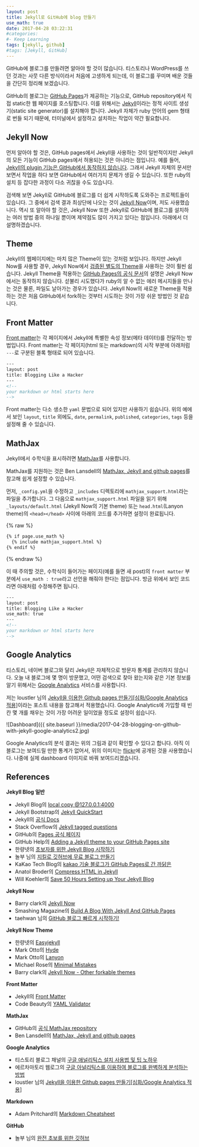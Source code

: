 ```yaml
---
layout: post
title: Jekyll로 GitHub에 blog 만들기
use_math: true
date: 2017-04-28 03:22:31
#categories: 
#- Keep Learning
tags: [jekyll, github]
#tags: [Jekyll, GitHub]
---
```


GitHub에 블로그를 만들려면 알아야 할 것이 많습니다. 티스토리나 WordPress를 쓰던 것과는 사뭇 다른 방식이라서 처음에 고생하게 되는데, 이 블로그를 꾸미며 배운 것들을 간단히 정리해 보겠습니다.

GitHub의 블로그는 [GitHub Pages](https://pages.github.com/)가 제공하는 기능으로, GitHub repository에서 직접 static한 웹 페이지를 호스팅합니다. 이를 위해서는 [Jekyll](https://jekyllrb.com/)이라는 정적 사이트 생성기(static site generator)를 설치해야 합니다. Jekyll 자체가 ruby 언어의 gem 형태로 번들 되기 때문에, 터미널에서 설정하고 설치하는 작업이 약간 필요합니다. 

## Jekyll Now

먼저 알아야 할 것은, GitHub pages에서 Jekyll을 사용하는 것이 일반적이지만 Jekyll의 모든 기능이 GitHub pages에서 허용되는 것은 아니라는 점입니다. 예를 들어, [Jekyll의 plugin 기능은 GitHub에서 동작하지 않습니다](http://charliepark.org/jekyll-with-plugins/). 그래서 Jekyll 자체의 문서만 보면서 작업을 하다 보면 GitHub에서 여러가지 문제가 생길 수 있습니다. 또한 ruby의 설치 등 잡다한 과정이 다소 귀찮을 수도 있습니다.

검색해 보면 Jekyll로 GitHub에 블로그를 더 쉽게 시작하도록 도와주는 프로젝트들이 있습니다. 그 중에서 검색 결과 최상단에 나오는 것이 [Jekyll Now](https://github.com/barryclark/jekyll-now)이며, 저도 사용했습니다. 역시 또 알아야 할 것은, Jekyll Now 또한 Jekyll로 GitHub에 블로그를 설치하는 여러 방법 중의 하나일 뿐이며 제약점도 많이 가지고 있다는 점입니다. 아래에서 더 설명하겠습니다.

## Theme

Jekyll의 웹페이지에는 마치 많은 Theme이 있는 것처럼 보입니다. 하지만 Jekyll Now를 사용할 경우, Jekyll Now에서 [검증된 별도의 Theme](https://github.com/barryclark/jekyll-now#other-forkable-themes)을 사용하는 것이 훨씬 쉽습니다. Jekyll Theme을 적용하는 [GitHub Pages의 공식 문서](https://help.github.com/articles/creating-a-github-pages-site-with-the-jekyll-theme-chooser/)의 설명은 Jekyll Now에서는 동작하지 않습니다. 섣불리 시도했다가 ruby의 알 수 없는 에러 메시지들을 만나는 것은 물론, 파일도 날아가는 경우가 있습니다. Jekyll Now의 새로운 Theme을 적용하는 것은 처음 GitHub에서 fork하는 것부터 시도하는 것이 가장 쉬운 방법인 것 같습니다.

## Front Matter

[Front matter](https://jekyllrb.com/docs/frontmatter/)는 각 페이지에서 Jekyll에 특별한 속성 정보(메타 데이터)를 전달하는 방법입니다. Front matter는 각 페이지(html 또는 markdown)의 시작 부분에 아래처럼 `---`로 구분된 블록 형태로 되어 있습니다. 

```html
---
layout: post
title: Blogging Like a Hacker
---
<!--
your markdown or html starts here
-->
```

Front matter는 다소 생소한 `yaml` 문법으로 되어 있지만 사용하기 쉽습니다. 위의 예에서 보인 `layout`, `title` 외에도, `date`, `permalink`, `published`, `categories`, `tags` 등을 설정해 줄 수 있습니다.

## MathJax

Jekyll에서 수학식을 표시하려면 [MathJax](https://github.com/mathjax/MathJax)를 사용합니다. 

MathJax를 지원하는 것은 Ben Lansdell의 [MathJax, Jekyll and github pages](http://benlansdell.github.io/computing/mathjax/)를 참고해 쉽게 설정할 수 있습니다.

먼저, `_config.yml`을 수정하고 `_includes` 디렉토리에 `mathjax_support.html`라는 파일을 추가합니다. 그 다음으로 `mathjax_support.html` 파일을 읽기 위해 `_layouts/default.html` (Jekyll Now의 기본 theme) 또는 `head.html`(Lanyon theme)의 `<head></head>` 사이에 아래의 코드를 추가하면 설정이 완료됩니다.

{% raw %}
```html
{% if page.use_math %}
  {% include mathjax_support.html %}
{% endif %}
```
{% endraw %}

이 때 주의할 것은, 수학식이 들어가는 페이지(예를 들면 새 post)의 `front matter` 부분에서 `use_math : true`라고 선언을 해줘야 한다는 점입니다. 방금 위에서 보인 코드라면 아래처럼 수정해주면 됩니다.

```html
---
layout: post
title: Blogging Like a Hacker
use_math: true
---
<!--
your markdown or html starts here
-->
```

## Google Analytics

티스토리, 네이버 블로그와 달리 Jekyll은 자체적으로 방문자 통계를 관리하지 않습니다. 오늘 내 블로그에 몇 명이 방문했고, 어떤 검색으로 찾아 왔는지와 같은 기본 정보를 알기 위해서는 [Google Analytics](https://analytics.google.com/) 서비스를 사용합니다. 

저는 loustler 님의 [Jekyll을 이용한 Github pages 만들기[심화/Google Analytics 적용]](http://loustler.io/2016/09/26/github_pages_blog_google_analytics/)이라는 포스트 내용을 참고해서 적용했습니다. Google Analytics에 가입할 때 빈 칸 몇 개를 채우는 것이 가장 어려운 일이었을 정도로 설정이 쉽습니다.

![Dashboard]({{ site.baseurl }}/media/2017-04-28-blogging-on-github-with-jekyll-google-analytics2.jpg)

Google Analytics의 분석 결과는 위의 그림과 같이 확인할 수 있다고 합니다. 아직 이 블로그는 보여드릴 만한 통계가 없어서, 위의 이미지는 [flickr](https://www.flickr.com)에 공개된 것을 사용했습니다. 나중에 실제 dashboard 이미지로 바꿔 보여드리겠습니다.

## References

**Jekyll Blog 일반**
- Jekyll Blog의 [local copy @127.0.0.1:4000](http://127.0.0.1:4000/)
- Jekyll Bootstrap의 [Jekyll QuickStart](http://jekyllbootstrap.com/usage/jekyll-quick-start.html)
- Jekyll의 [공식 Docs](https://jekyllrb.com/docs/home/)
- Stack Overflow의 [Jekyll tagged questions](https://stackoverflow.com/questions/tagged/jekyll)
- GitHub의 [Pages 공식 페이지](https://pages.github.com/)
- GitHub Help의 [Adding a Jekyll theme to your GitHub Pages site](https://help.github.com/articles/adding-a-jekyll-theme-to-your-github-pages-site/)
- 한량넷의 [초보자를 위한 Jekyll Blog 시작하기](http://www.halryang.net/Jekyll-Blogging-For-Beginners/)
- 놀부 님의 [지킬로 깃허브에 무료 블로그 만들기](https://nolboo.kim/blog/2013/10/15/free-blog-with-github-jekyll/)
- KaKao Tech Blog의 [kakao 기술 블로그가 GitHub Pages로 간 까닭은](http://tech.kakao.com/2016/07/07/tech-blog-story/)
- Anatol Broder의 [Compress HTML in Jekyll](https://github.com/penibelst/jekyll-compress-html)
- Will Koehler의 [Save 50 Hours Setting up Your Jekyll Blog](http://willkoehler.net/2014/08/26/save-50-hours-setting-up-your-jekyll-blog.html)

**Jekyll Now**
- Barry clark의 [Jekyll Now](https://github.com/barryclark/jekyll-now)
- Smashing Magazine의 [Build A Blog With Jekyll And GitHub Pages](https://www.smashingmagazine.com/2014/08/build-blog-jekyll-github-pages/)
- taehwan 님의 [GitHub 블로그 빠르게 시작하기!](http://thdev.net/653)

**Jekyll Now Theme**
- 한량넷의 [Easyjekyll](https://github.com/easyjekyll/easyjekyll.github.io/)
- Mark Otto의 [Hyde](https://github.com/poole/hyde)
- Mark Otto의 [Lanyon](https://github.com/poole/lanyon)
- Michael Rose의 [Minimal Mistakes](https://github.com/mmistakes/minimal-mistakes)
- Barry clark의 [Jekyll Now - Other forkable themes](https://github.com/barryclark/jekyll-now#other-forkable-themes)

**Front Matter**
- Jekyll의 [Front Matter](https://jekyllrb.com/docs/frontmatter/)
- Code Beauty의 [YAML Validator](http://codebeautify.org/yaml-validator)

**MathJax**
- GitHub의 [공식 MathJax repository](https://github.com/mathjax/MathJax)
- Ben Lansdell의 [MathJax, Jekyll and github pages](http://benlansdell.github.io/computing/mathjax/)

**Google Analytics**
- 티스토리 블로그 채널의 [구글 애널리틱스 설치 사용법 및 팁 노하우](http://blogchannel.tistory.com/149)
- 에르차마토리 웹로그의 [구글 아널리틱스를 이용하여 블로그를 완벽하게 분석하는 방법](http://www.erzsamatory.net/42)
- loustler 님의 [Jekyll을 이용한 Github pages 만들기[심화/Google Analytics 적용]](http://loustler.io/2016/09/26/github_pages_blog_google_analytics/)

**Markdown**
- Adam Pritchard의 [Markdown Cheatsheet](https://github.com/adam-p/markdown-here/wiki/Markdown-Cheatsheet)

**GitHub**
- 놀부 님의 [완전 초보를 위한 깃허브](https://nolboo.kim/blog/2013/10/06/github-for-beginner/)
